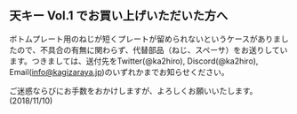 ## 天キー Vol.1 でお買い上げいただいた方へ

ボトムプレート用のねじが短くプレートが留められないというケースがありましたので、不具合の有無に関わらず、代替部品（ねじ、スペーサ）をお送りしています。つきましては、送付先をTwitter(@ka2hiro), Discord(@ka2hiro), Email(info@kagizaraya.jp)のいずれかまでお知らせください。

ご迷惑ならびにお手数をおかけしますが、よろしくお願いいたします。(2018/11/10)

